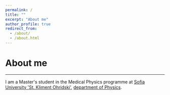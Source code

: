 ```yaml
---
permalink: /
title: ""
excerpt: "About me"
author_profile: true
redirect_from: 
  - /about/
  - /about.html
---
```


# About me
------
I am a Master's student in the Medical Physics programme at [Sofia University 'St. Kliment Ohridski'](https://www.uni-sofia.bg/index.php/eng), [department of Physics](https://www.phys.uni-sofia.bg/).
